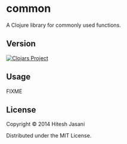 # common

A Clojure library for commonly used functions.

## Version

[![Clojars Project](http://clojars.org/org.jasani/common/latest-version.svg)](http://clojars.org/org.jasani/common)

## Usage

FIXME

## License

Copyright © 2014 Hitesh Jasani

Distributed under the MIT License.
